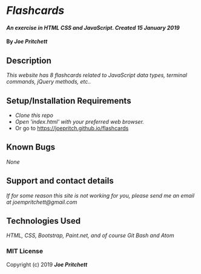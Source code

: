 # _Flashcards_

#### _An exercise in HTML CSS and JavaScript. Created 15 January 2019_

#### By _Joe Pritchett_

## Description

_This website has 8 flashcards related to JavaScript data types, terminal commands, jQuery methods, etc.._

## Setup/Installation Requirements

* _Clone this repo_
* _Open 'index.html' with your preferred web browser._
* Or go to https://joepritch.github.io/flashcards

## Known Bugs

_None_

## Support and contact details

_If for some reason this site is not working for you, please send me an email at joempritchett@gmail.com_

## Technologies Used

_HTML, CSS, Bootstrap, Paint.net, and of course Git Bash and Atom_

### MIT License

Copyright (c) 2019 **_Joe Pritchett_**
